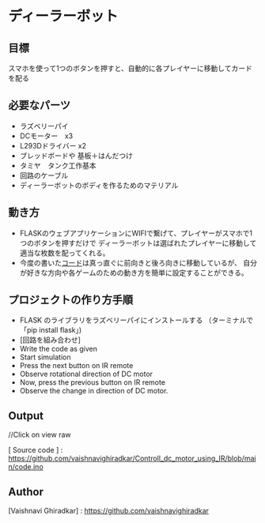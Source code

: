 # ディーラーボット

## 目標

スマホを使って1つのボタンを押すと、自動的に各プレイヤーに移動してカードを配る


## 必要なパーツ
- ラズベリーパイ
- DCモーター　x3
- L293Dドライバー x2
- ブレッドボードや 基板＋はんだつけ　
- タミヤ　タンク工作基本
- 回路のケーブル
- ディーラーボットのボディを作るためのマテリアル



## 動き方

- FLASKのウェブアプリケーションにWIFIで繋げて、プレイヤーがスマホで1つのボタンを押すだけで
  ディーラーボットは選ばれたプレイヤーに移動して適当な枚数を配ってくれる。
- 今度の書いた[コード](https://github.com/kneckebrodet/dealerbot/blob/main/dealerbot.py)は真っ直ぐに前向きと後ろ向きに移動しているが、
  自分が好きな方向や各ゲームのための動き方を簡単に設定することができる。

## プロジェクトの作り方手順

- FLASK のライブラリをラズベリーパイにインストールする （ターミナルで「pip install flask」) 
- [回路を組み合わせ]
- Write the code as given
- Start simulation
- Press the next button on IR remote
- Observe rotational direction of DC motor
- Now, press the previous button on IR remote
- Observe the change in direction of DC motor.


## Output



[circuit diagram]:    https://github.com/vaishnavighiradkar/Controll_dc_motor_using_IR/blob/main/circuit%20diagram.png


//Click on view raw

[Simulation Video]:   https://github.com/vaishnavighiradkar/Controll_dc_motor_using_IR/blob/main/simulation%20video.zip

[ Source code ] :     https://github.com/vaishnavighiradkar/Controll_dc_motor_using_IR/blob/main/code.ino

## Author

[Vaishnavi Ghiradkar] : https://github.com/vaishnavighiradkar



